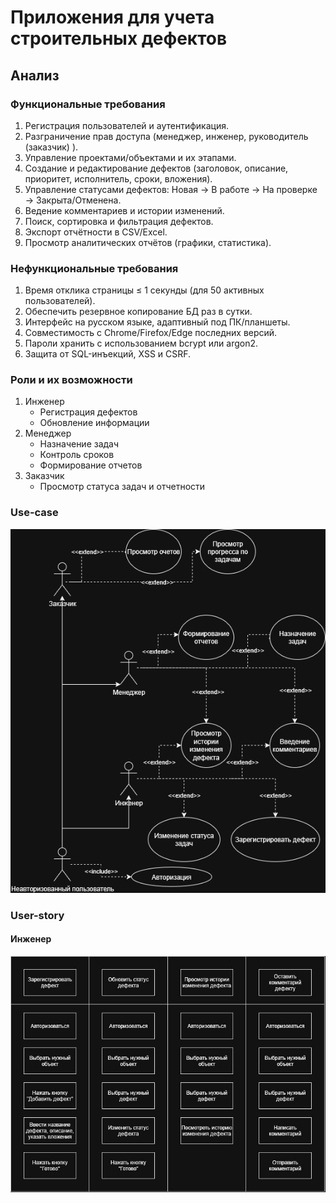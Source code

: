 # Приложения для учета строительных дефектов

## Анализ

### Функциональные требования

1. Регистрация пользователей и аутентификация.
2. Разграничение прав доступа (менеджер, инженер, руководитель (заказчик) ).
3. Управление проектами/объектами и их этапами.
4. Создание и редактирование дефектов (заголовок, описание, приоритет, исполнитель, сроки, вложения).
5. Управление статусами дефектов: Новая → В работе → На проверке → Закрыта/Отменена.
6. Ведение комментариев и истории изменений.
7. Поиск, сортировка и фильтрация дефектов.
8. Экспорт отчётности в CSV/Excel.
9. Просмотр аналитических отчётов (графики, статистика).

### Нефункциональные требования

1. Время отклика страницы ≤ 1 секунды (для 50 активных пользователей).
2. Обеспечить резервное копирование БД раз в сутки.
3. Интерфейс на русском языке, адаптивный под ПК/планшеты.
4. Совместимость с Chrome/Firefox/Edge последних версий.
5. Пароли хранить с использованием bcrypt или argon2.
6. Защита от SQL-инъекций, XSS и CSRF.

### Роли и их возможности

1. Инженер
   - Регистрация дефектов
   - Обновление информации
2. Менеджер
   - Назначение задач
   - Контроль сроков
   - Формирование отчетов
3. Заказчик
   - Просмотр статуса задач и отчетности

### Use-case

<img src="img_for_readme/USECASE.drawio.png"/>

### User-story

#### Инженер
<img src="img_for_readme/user-story-engenery.jpg"/>
